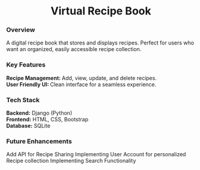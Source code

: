 <h1 align ="center"> Virtual Recipe Book </h1>

<h3 align ="left"> Overview </h3>
A digital recipe book that stores and displays recipes.
Perfect for users who want an organized, easily accessible recipe collection.

<h3 align ="left"> Key Features </h3>
<strong> Recipe Management: </strong> Add, view, update, and delete recipes. </br>
<strong> User Friendly UI: </strong> Clean interface for a seamless experience. </br>

<h3 align ="left"> Tech Stack </h3>
<strong>Backend:</strong> Django (Python) </br>
<strong>Frontend:</strong> HTML, CSS, Bootstrap </br>
<strong>Database:</strong> SQLite 

<h3 align ="left"> Future Enhancements </h3>
Add API for Recipe Sharing
Implementing User Account for personalized Recipe collection
Implementing Search Functionality
